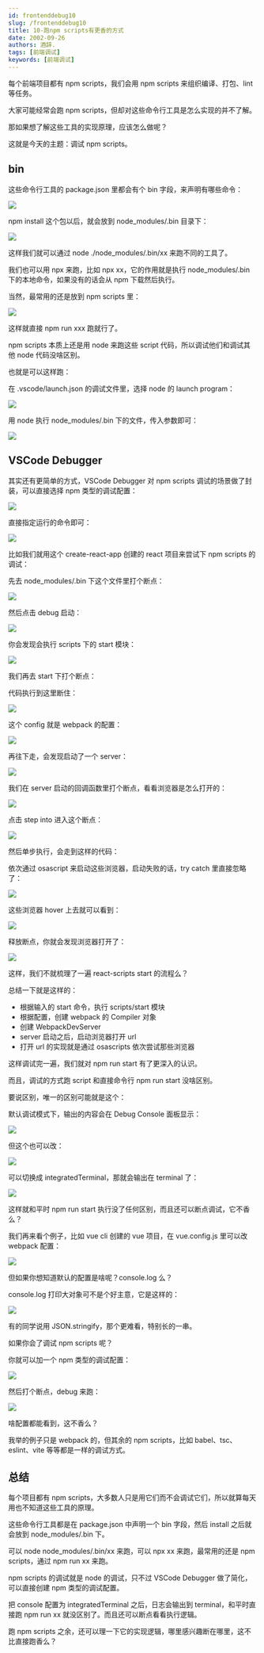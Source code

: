 ```yaml
---
id: frontenddebug10
slug: /frontenddebug10
title: 10-跑npm scripts有更香的方式
date: 2002-09-26
authors: 酒辞.
tags: [前端调试]
keywords: [前端调试]
---
```


每个前端项目都有 npm scripts，我们会用 npm scripts 来组织编译、打包、lint 等任务。

大家可能经常会跑 npm scripts，但却对这些命令行工具是怎么实现的并不了解。

那如果想了解这些工具的实现原理，应该怎么做呢？

这就是今天的主题：调试 npm scripts。



## bin

这些命令行工具的 package.json 里都会有个 bin 字段，来声明有哪些命令：

![](10-跑npm-scripts有更香的方式.assets/0ac946a9135341dcb8b3f4833ee9abe8tplv-k3u1fbpfcp-watermark.png)

npm install 这个包以后，就会放到 node_modules/.bin 目录下：

![](10-跑npm-scripts有更香的方式.assets/db96c12836cd4515928fc309fd9e4523tplv-k3u1fbpfcp-watermark.png)

这样我们就可以通过 node ./node_modules/.bin/xx 来跑不同的工具了。

我们也可以用 npx 来跑，比如 npx xx，它的作用就是执行 node_modules/.bin 下的本地命令，如果没有的话会从 npm 下载然后执行。

当然，最常用的还是放到 npm scripts 里：

![](10-跑npm-scripts有更香的方式.assets/4a13e78a1329488b98d853860a18800ctplv-k3u1fbpfcp-watermark.png)

这样就直接 npm run xxx 跑就行了。

npm scripts 本质上还是用 node 来跑这些 script 代码，所以调试他们和调试其他 node 代码没啥区别。

也就是可以这样跑：

在 .vscode/launch.json 的调试文件里，选择 node 的 launch program：

![](10-跑npm-scripts有更香的方式.assets/3c72b13cd00148adbe46a4f5881695b0tplv-k3u1fbpfcp-watermark.png)

用 node 执行 node_modules/.bin 下的文件，传入参数即可：

![](10-跑npm-scripts有更香的方式.assets/a1f32ee8885b47f384c23a6092712061tplv-k3u1fbpfcp-watermark.png)



## VSCode Debugger

其实还有更简单的方式，VSCode Debugger 对 npm scripts 调试的场景做了封装，可以直接选择 npm 类型的调试配置：

![](10-跑npm-scripts有更香的方式.assets/a2074cdd80624e5aba326dc3f2b6f4eetplv-k3u1fbpfcp-watermark.png)

直接指定运行的命令即可：

![](10-跑npm-scripts有更香的方式.assets/5140dc65ee8f4f17979f804b59c5c350tplv-k3u1fbpfcp-watermark.png)



比如我们就用这个 create-react-app 创建的 react 项目来尝试下 npm scripts 的调试：

先去 node_modules/.bin 下这个文件里打个断点：

![](10-跑npm-scripts有更香的方式.assets/a043d37313b847f590bc734df0ca62f8tplv-k3u1fbpfcp-watermark.png)

然后点击 debug 启动：

![](10-跑npm-scripts有更香的方式.assets/be35965e992d4cf1b892d09348fd2f19tplv-k3u1fbpfcp-watermark.png)

你会发现会执行 scripts 下的 start 模块：

![](10-跑npm-scripts有更香的方式.assets/df14e9c0db814185ba5c13c7461c3026tplv-k3u1fbpfcp-watermark.png)

我们再去 start 下打个断点：

代码执行到这里断住：

![](10-跑npm-scripts有更香的方式.assets/394d4dd4c2554591a2e571ea23176c1atplv-k3u1fbpfcp-watermark.png)

这个 config 就是 webpack 的配置：

![](10-跑npm-scripts有更香的方式.assets/bcd54d52a4524b8382e73c898da39771tplv-k3u1fbpfcp-watermark.png)

再往下走，会发现启动了一个 server：

![](10-跑npm-scripts有更香的方式.assets/a3d9572a0b7c407586db4125018e265btplv-k3u1fbpfcp-watermark.png)



我们在 server 启动的回调函数里打个断点，看看浏览器是怎么打开的：

![](10-跑npm-scripts有更香的方式.assets/0159a511a17a4e0ab1c04eb052c20ff3tplv-k3u1fbpfcp-watermark.png)

点击 step into 进入这个断点：

![](10-跑npm-scripts有更香的方式.assets/9a294c078d9c47fb9931870336583374tplv-k3u1fbpfcp-watermark.gif)

然后单步执行，会走到这样的代码：

依次通过 osascript 来启动这些浏览器，启动失败的话，try catch 里直接忽略了：

![](10-跑npm-scripts有更香的方式.assets/a0d6513e0cce4d3da68c5220328d7a94tplv-k3u1fbpfcp-watermark.png)

这些浏览器 hover 上去就可以看到：

![](10-跑npm-scripts有更香的方式.assets/110440a341e94c148fc187e59b4a46c3tplv-k3u1fbpfcp-watermark.png)

释放断点，你就会发现浏览器打开了：

![](10-跑npm-scripts有更香的方式.assets/f345353970dd48a199f8408bb6a0ae33tplv-k3u1fbpfcp-watermark.gif)

这样，我们不就梳理了一遍 react-scripts start 的流程么？

总结一下就是这样的：

- 根据输入的 start 命令，执行 scripts/start 模块
- 根据配置，创建 webpack 的 Compiler 对象
- 创建 WebpackDevServer
- server 启动之后，启动浏览器打开 url
- 打开 url 的实现就是通过 osascripts 依次尝试那些浏览器

这样调试完一遍，我们就对 npm run start 有了更深入的认识。

而且，调试的方式跑 script 和直接命令行 npm run start 没啥区别。

要说区别，唯一的区别可能就是这个：

默认调试模式下，输出的内容会在 Debug Console 面板显示：

![](10-跑npm-scripts有更香的方式.assets/0bc33366866c4909ab7d61ea1d9f677dtplv-k3u1fbpfcp-watermark.png)

但这个也可以改：

![](10-跑npm-scripts有更香的方式.assets/bbe36aff315c4fec80e4704a3e5ecafftplv-k3u1fbpfcp-watermark.png)

可以切换成 integratedTerminal，那就会输出在 terminal 了：

![](10-跑npm-scripts有更香的方式.assets/70d88292908d43958b06240061c80132tplv-k3u1fbpfcp-watermark.png)

这样就和平时 npm run start 执行没了任何区别，而且还可以断点调试，它不香么？

我们再来看个例子，比如 vue cli 创建的 vue 项目，在 vue.config.js 里可以改 webpack 配置：

![](10-跑npm-scripts有更香的方式.assets/4e8bf7e2f931462ca51646dcc9dc6fe3tplv-k3u1fbpfcp-watermark.png)

但如果你想知道默认的配置是啥呢？console.log 么？

console.log 打印大对象可不是个好主意，它是这样的：

![](10-跑npm-scripts有更香的方式.assets/889c3959499c44cf91990a354b41d007tplv-k3u1fbpfcp-watermark.png)

有的同学说用 JSON.stringify，那个更难看，特别长的一串。

如果你会了调试 npm scripts 呢？

你就可以加一个 npm 类型的调试配置：

![](10-跑npm-scripts有更香的方式.assets/2f08b28861324fc78b92ed1ac42d4bc6tplv-k3u1fbpfcp-watermark.png)

然后打个断点，debug 来跑：

![](10-跑npm-scripts有更香的方式.assets/1092e937f79a4eaa97c063a5e2b59c62tplv-k3u1fbpfcp-watermark.png)

啥配置都能看到，这不香么？

我举的例子只是 webpack 的，但其余的 npm scripts，比如 babel、tsc、eslint、vite 等等都是一样的调试方式。



## 总结

每个项目都有 npm scripts，大多数人只是用它们而不会调试它们，所以就算每天用也不知道这些工具的原理。

这些命令行工具都是在 package.json 中声明一个 bin 字段，然后 install 之后就会放到 node_modules/.bin 下。

可以 node node_modules/.bin/xx 来跑，可以 npx xx 来跑，最常用的还是 npm scripts，通过 npm run xx 来跑。

npm scripts 的调试就是 node 的调试，只不过 VSCode Debugger 做了简化，可以直接创建 npm 类型的调试配置。

把 console 配置为 integratedTerminal 之后，日志会输出到 terminal，和平时直接跑 npm run xx 就没区别了。而且还可以断点看看执行逻辑。

跑 npm scripts 之余，还可以理一下它的实现逻辑，哪里感兴趣断在哪里，这不比直接跑香么？